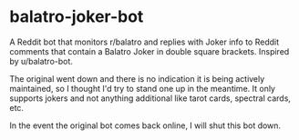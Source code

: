 # balatro-joker-bot
A Reddit bot that monitors r/balatro and replies with Joker info to Reddit comments that contain a Balatro Joker in double square brackets. Inspired by u/balatro-bot.

The original went down and there is no indication it is being actively maintained, so I thought I'd try to stand one up in the meantime. It only supports jokers and not anything additional like tarot cards, spectral cards, etc.

In the event the original bot comes back online, I will shut this bot down.
